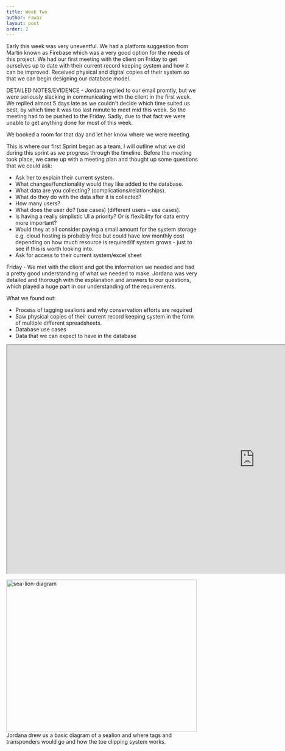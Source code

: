 ```yaml
---
title: Week Two
author: Fawaz
layout: post
order: 2
---
```


Early this week was very uneventful. We had a platform suggestion from Martin known as Firebase which was a very good option for the needs of this project. We had our first meeting with the client on Friday to get ourselves up to date with their current record keeping system and how it can be improved. Received physical and digital copies of their system so that we can begin designing our database model.


DETAILED NOTES/EVIDENCE -
Jordana replied to our email promtly, but we were seriously slacking in communicating with the client in the first week. We replied almost 5 days late as we couldn't decide which time suited us best, by which time it was too last minute to meet mid this week. So the meeting had to be pushed to the Friday.
Sadly, due to that fact we were unable to get anything done for most of this week.

We booked a room for that day and let her know where we were meeting.

This is where our first Sprint began as a team, I will outline what we did during this sprint as we progress through the timeline.
Before the meeting took place, we came up with a meeting plan and thought up some questions that we could ask:

<ul>
  <li>Ask her to explain their current system.</li>
  <li>What changes/functionality would they like added to the database.</li>
  <li>What data are you collecting? (complications/relationships).</li>
  <li>What do they do with the data after it is collected?</li>
  <li>How many users?</li>
  <li>What does the user do? (use cases) (different users – use cases).</li>
  <li>Is having a really simplistic UI a priority? Or is flexibility for data entry more important?</li>
  <li>Would they at all consider paying a small amount for the system storage e.g. cloud hosting is probably free but could have low monthly cost depending on how much resource is required/if system grows - just to see if this is worth looking into.</li>
  <li>Ask for access to their current system/excel sheet</li>
</ul>

Friday -
We met with the client and got the information we needed and had a pretty good understanding of what we needed to make.
Jordana was very detailed and thorough with the explanation and answers to our questions, which played a huge part in our understanding of the requirements.

What we found out:
<ul>
  <li>Process of tagging sealions and why conservation efforts are required</li>
  <li>Saw physical copies of their current record keeping system in the form of multiple different spreadsheets.</li>
  <li>Database use cases</li>
  <li>Data that we can expect to have in the database</li>
</ul>

<iframe src="https://docs.google.com/spreadsheets/d/e/2PACX-1vRLVbJ3HGCHK-oUQNdGOAJ0_HgQGiz2vOuUoilbjuHTnbB9lppwnf1v5hlvaQsvsU9Ee1tSLbv5Xj4G/pubhtml?widget=true&amp;headers=false" style="width: 1300px; height: 600px;"></iframe>

<p><span class="image left"><img src="{{ 'assets/images/sealion.jpg' | relative_url }}" alt="sea-lion-diagram" style="width: 500px; height: 400px;"/></span>Jordana drew us a basic diagram of a sealion and where tags and transponders would go and how the toe clipping system works.</p>